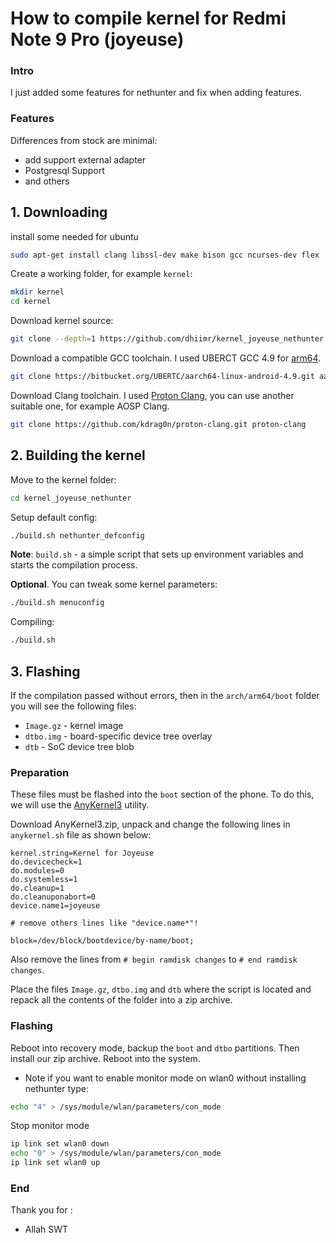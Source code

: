 # How to compile kernel for Redmi Note 9 Pro (joyeuse)
### Intro
I just added some features for nethunter and fix when adding features.
### Features
Differences from stock are minimal:
* add support external adapter 
* Postgresql Support
* and others

## 1. Downloading
install some needed for ubuntu
```bash
sudo apt-get install clang libssl-dev make bison gcc ncurses-dev flex
```
Create a working folder, for example `kernel`:
```bash
mkdir kernel
cd kernel
```
Download kernel source:
```bash
git clone --depth=1 https://github.com/dhiimr/kernel_joyeuse_nethunter.git kernel_joyeuse_nethunter
```
Download a compatible GCC toolchain. I used UBERCT GCC 4.9 for 
[arm64](https://bitbucket.org/UBERTC/aarch64-linux-android-4.9/src/master/).
```bash
git clone https://bitbucket.org/UBERTC/aarch64-linux-android-4.9.git aarch64-linux-android
```
Download Clang toolchain. 
I used [Proton Clang](https://github.com/kdrag0n/proton-clang), you can use another suitable one, for example AOSP Clang.
```bash
git clone https://github.com/kdrag0n/proton-clang.git proton-clang
```
## 2. Building the kernel
Move to the kernel folder:
```bash
cd kernel_joyeuse_nethunter
```
Setup default config:
```bash
./build.sh nethunter_defconfig
```
**Note**: `build.sh` - a simple script that sets up environment variables and starts the compilation process.

**Optional**. You can tweak some kernel parameters:
```bash
./build.sh menuconfig
```

Compiling:
```bash
./build.sh
```
## 3. Flashing
If the compilation passed without errors, then in the `arch/arm64/boot` folder you will see the following files:
* `Image.gz` - kernel image
* `dtbo.img` - board-specific device tree overlay
* `dtb` - SoC device tree blob

### Preparation
These files must be flashed into the `boot` section of the phone. To do this, we will use the [AnyKernel3](https://github.com/osm0sis/AnyKernel3) utility.

Download AnyKernel3.zip, unpack and change the following lines in `anykernel.sh` file as shown below:
```
kernel.string=Kernel for Joyeuse
do.devicecheck=1
do.modules=0
do.systemless=1
do.cleanup=1
do.cleanuponabort=0
device.name1=joyeuse

# remove others lines like "device.name*"!

block=/dev/block/bootdevice/by-name/boot;
```
Also remove the lines from `# begin ramdisk changes` to `# end ramdisk changes`.

Place the files `Image.gz`, `dtbo.img` and `dtb` where the script is located and repack all the contents of the folder into a zip archive.

### Flashing
Reboot into recovery mode, backup the `boot` and `dtbo` partitions. Then install our zip archive. Reboot into the system.

* Note
if you want to enable monitor mode on wlan0 without installing nethunter type:
```bash
echo "4" > /sys/module/wlan/parameters/con_mode
```
Stop monitor mode
```bash
ip link set wlan0 down
echo "0" > /sys/module/wlan/parameters/con_mode
ip link set wlan0 up
```
### End
Thank you for :
* Allah SWT
